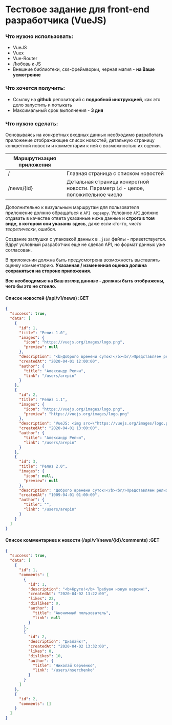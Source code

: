 # Тестовое задание для front-end разработчика (VueJS)
### Что нужно использовать:
- VueJS
- Vuex
- Vue-Router
- Любовь к JS
- Внешние библиотеки, css-фреймворки, черная магия - **на Ваше усмотрение**

### Что хочется получить:

- Ссылку на **github** репозиторий с **подробной инструкцией**, как это дело запустить и потыкать
- Максимальный срок выполнения - **3 дня**

### Что нужно сделать:
Основываясь на конкретных входных данных необходимо разработать приложение отображающее список новостей, детальную страницу конкретной новости и комментарии к ней с возможностью их оценки.

| Маршрутизация приложения ||
| ------------- | ------------- |
| / | Главная страница с списком новостей |
| /news/{id} | Детальная страница конкретной новости. Параметр `id` - целое, положительное число |

Дополнительно к визуальным маршрутам для пользователя приложение должно обращаться к `API серверу`. 
Условное `API` должно отдавать в качестве ответа указанные ниже данные и **строго в том виде, в котором они указаны здесь**, даже если кто-то, *чисто теоретически*, ошибся. 

Создание заглушки с упаковкой данных в `.json` файлы - приветствуется. Вдруг условный разработчик еще не сделал API, но формат данных уже согласован.

В приложении должна быть предусмотрена возможность выставлять оценку комментарию. **Указанная / измененная оценка должна сохраняться на стороне приложения**.

**Все необходимые на Ваш взгляд данные - должны быть отображены, чего бы это не стоило.**

#### Список новостей (/api/v1/news) :GET
```json
{
  "success": true,
  "data": [
    {
      "id": 1,
      "title": "Релиз 1.0",
      "images": {
        "icon": "https://vuejs.org/images/logo.png",
        "preview": null
      },
      "description": "<b>Доброго времени суток!</b><br/>Представляем релиз: <b>#1.0</b>",
      "createdAt": "2020-04-01 12:00:00",
      "author": {
        "title": "Александр Репин",
        "link": "/users/arepin"
      }
    },
    {
      "id": 2,
      "title": "Релиз 1.1",
      "images": {
        "icon": "https://vuejs.org/images/logo.png",
        "preview": "https://vuejs.org/images/logo.png"
      },
      "description": "VueJS: <img src=\"https://vuejs.org/images/logo.png\">",
      "createdAt": "2020-04-01 13:00:00",
      "author": {
        "title": "Александр Репин",
        "link": "/users/arepin"
      }
    },
    {
      "id": 3,
      "title": "Релиз 2.0",
      "images": {
        "icon": null,
        "preview": null
      },
      "description": "Доброго времени суток!</b><br/>Представляем релиз: <b>#2.0</b>",
      "createdAt": "1009-04-01 01:00:00",
      "author": {
        "title": "",
        "link": "/users/arepin"
      }
    }
  ]
}
```

#### Список комментариев к новости (/api/v1/news/{id}/comments) :GET
```json
{
  "success": true,
  "data": [
    {
      "id": 1,
      "comments": [
        {
          "id": 1,
          "description": "<b>Круто!</b> Требуем новую версию!",
          "createdAt": "2020-04-02 13:22:00",
          "likes": 22,
          "dislikes": 0,
          "author": {
            "title": "Анонимный пользователь",
            "link": null
          }
        },
        {
          "id": 2,
          "description": "Дизлайк!",
          "createdAt": "2020-04-02 13:32:00",
          "likes": 0,
          "dislikes": 10,
          "author": {
            "title": "Николай Серченко",
            "link": "/users/nserchenko"
          }
        }
      ]
    },
    {
      "id": 2,
      "comments": []
    }
  ]
}
```
